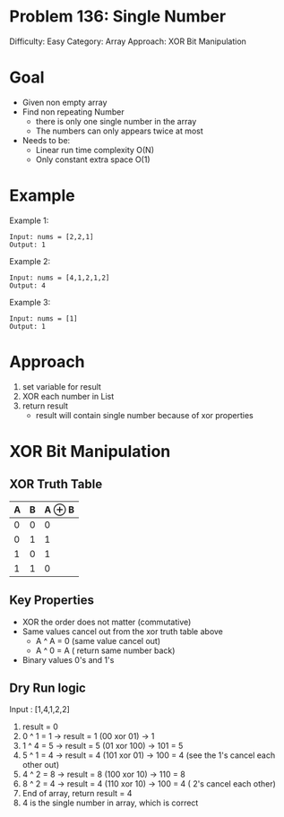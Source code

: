 # Problem 136: Single Number
Difficulty: Easy
Category: Array 
Approach: XOR Bit Manipulation

# Goal
- Given non empty array
- Find non repeating Number
    - there is only one single number in the array
    - The numbers can only appears twice at most
- Needs to be:
    - Linear run time complexity O(N)
    - Only constant extra space  O(1)

# Example
Example 1:

    Input: nums = [2,2,1]
    Output: 1

Example 2:

    Input: nums = [4,1,2,1,2]
    Output: 4

Example 3:

    Input: nums = [1]
    Output: 1

# Approach
1. set variable for result
2. XOR each number in List
3. return result 
    - result will contain single number because of xor properties
    
# XOR Bit Manipulation

## XOR Truth Table

| A | B | A ⊕ B |
|---|---|--------|
| 0 | 0 |    0   |
| 0 | 1 |    1   |
| 1 | 0 |    1   |
| 1 | 1 |    0   |

## Key Properties
- XOR the order does not matter (commutative)
- Same values cancel out from the xor truth table above
    - A ^ A = 0 (same value cancel out)
    - A ^ 0 = A ( return same number back)
- Binary values 0's and 1's

## Dry Run logic
Input : [1,4,1,2,2]
1. result = 0
2. 0 ^ 1 = 1 -> result = 1 (00 xor 01) -> 1
3. 1 ^ 4 = 5 -> result = 5 (01 xor 100) -> 101 = 5 
4. 5 ^ 1 = 4 -> result = 4 (101 xor 01) -> 100 = 4 (see the 1's cancel each other out)
5. 4 ^ 2 = 8 -> result = 8 (100 xor 10) -> 110 = 8
6. 8 ^ 2 = 4 -> result = 4 (110 xor 10) -> 100 = 4 ( 2's cancel each other)
7. End of array, return result = 4
8. 4 is the single number in array, which is correct